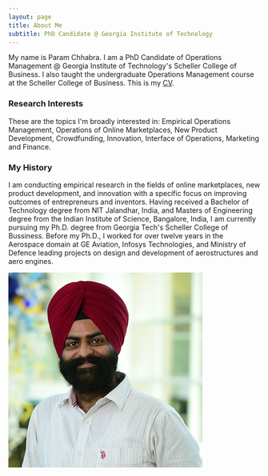 ```yaml
---
layout: page
title: About Me
subtitle: PhD Candidate @ Georgia Institute of Technology
---
```


My name is Param Chhabra. I am a PhD Candidate of Operations Management @ Georgia Institute of Technology's Scheller College of Business. I also taught the undergraduate Operations Management course at the Scheller College of Business. This is my [CV](https://drive.google.com/file/d/1Fu2OzbBZbp10vbxTjxKYcSF-b2y0LDkd/view?usp=sharing).

### Research Interests

These are the topics I'm broadly interested in: Empirical Operations Management, Operations of Online Marketplaces, New Product Development, Crowdfunding, Innovation, Interface of Operations, Marketing and Finance.

### My History

I am conducting empirical research in the fields of online marketplaces, new product development, and innovation with a specific focus on improving outcomes of entrepreneurs and inventors. Having received a Bachelor of Technology degree from NIT Jalandhar, India, and Masters of Engineering degree from the Indian Institute of Science, Bangalore, India, I am currently pursuing my Ph.D. degree from Georgia Tech's Scheller College of Bussiness. Before my Ph.D., I worked for over twelve years in the Aerospace domain at GE Aviation, Infosys Technologies, and Ministry of Defence leading projects on design and development of aerostructures and aero engines.

![Param](img/squaremug.png)
